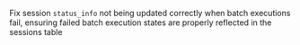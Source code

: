 Fix session `status_info` not being updated correctly when batch executions fail, ensuring failed batch execution states are properly reflected in the sessions table
